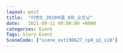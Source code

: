 ```yaml
---
layout: post
title:  "이벤트_2019여름_0화_오프닝"
date:   2021-09-11 09:00:00 +0000
categories: Event
Tags: Story Event
SceneCode: ["scene_evt190627_cp0_q1_s10"]
---
```

